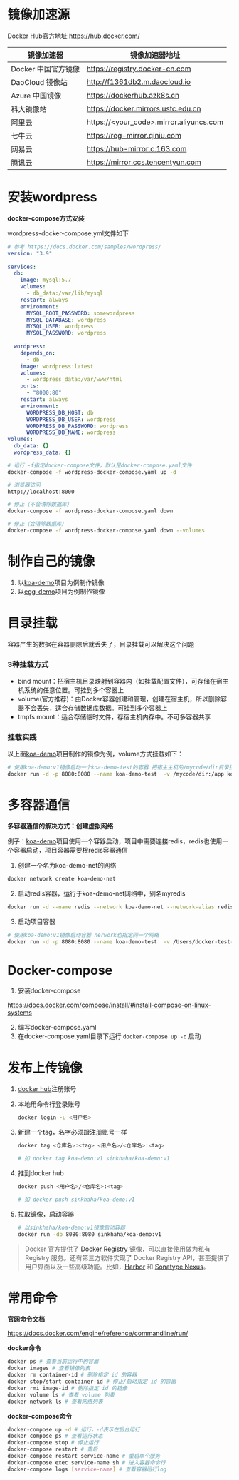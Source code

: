 # 镜像加速源

Docker Hub官方地址 https://hub.docker.com/



| 镜像加速器          | 镜像加速器地址                          |
| ------------------- | --------------------------------------- |
| Docker 中国官方镜像 | https://registry.docker-cn.com          |
| DaoCloud 镜像站     | http://f1361db2.m.daocloud.io           |
| Azure 中国镜像      | https://dockerhub.azk8s.cn              |
| 科大镜像站          | https://docker.mirrors.ustc.edu.cn      |
| 阿里云              | https://<your_code>.mirror.aliyuncs.com |
| 七牛云              | https://reg-mirror.qiniu.com            |
| 网易云              | https://hub-mirror.c.163.com            |
| 腾讯云              | https://mirror.ccs.tencentyun.com       |



# 安装wordpress

**docker-compose方式安装**

wordpress-docker-compose.yml文件如下

```yaml
# 参考 https://docs.docker.com/samples/wordpress/
version: "3.9"
    
services:
  db:
    image: mysql:5.7
    volumes:
      - db_data:/var/lib/mysql
    restart: always
    environment:
      MYSQL_ROOT_PASSWORD: somewordpress
      MYSQL_DATABASE: wordpress
      MYSQL_USER: wordpress
      MYSQL_PASSWORD: wordpress
    
  wordpress:
    depends_on:
      - db
    image: wordpress:latest
    volumes:
      - wordpress_data:/var/www/html
    ports:
      - "8000:80"
    restart: always
    environment:
      WORDPRESS_DB_HOST: db
      WORDPRESS_DB_USER: wordpress
      WORDPRESS_DB_PASSWORD: wordpress
      WORDPRESS_DB_NAME: wordpress
volumes:
  db_data: {}
  wordpress_data: {}
```

```bash
# 运行 -f指定docker-compose文件，默认是docker-compose.yaml文件
docker-compose -f wordpress-docker-compose.yaml up -d

# 浏览器访问
http://localhost:8000

# 停止（不会清除数据库）
docker-compose -f wordpress-docker-compose.yaml down

# 停止（会清除数据库）
docker-compose -f wordpress-docker-compose.yaml down --volumes
```



# 制作自己的镜像

1. 以[koa-demo]( https://github.com/sinkhaha/container-note/tree/main/docker/koa-demo)项目为例制作镜像
2. 以[egg-demo](https://github.com/sinkhaha/container-note/tree/main/docker/egg-demo)项目为例制作镜像



# 目录挂载

容器产生的数据在容器删除后就丢失了，目录挂载可以解决这个问题



### 3种挂载方式

- bind mount：把宿主机目录映射到容器内（如挂载配置文件），可存储在宿主机系统的任意位置。可挂到多个容器上
- volume(官方推荐)：由Docker容器创建和管理，创建在宿主机，所以删除容器不会丢失，适合存储数据库数据。可挂到多个容器上
- tmpfs mount：适合存储临时文件，存宿主机内存中。不可多容器共享



### 挂载实践

以上面[koa-demo](https://github.com/sinkhaha/container-note/tree/main/docker/koa-demo)项目制作的镜像为例，volume方式挂载如下：

```bash
# 使用koa-demo:v1镜像启动一个koa-demo-test的容器 把宿主主机的/mycode/dir目录挂载到容器的/app目录下
docker run -d -p 8080:8080 --name koa-demo-test  -v /mycode/dir:/app koa-demo:v1
```



# 多容器通信

**多容器通信的解决方式：创建虚拟网络**



例子：[koa-demo](https://github.com/sinkhaha/container-note/tree/main/docker/koa-demo)项目使用一个容器启动，项目中需要连接redis，redis也使用一个容器启动，项目容器需要根redis容器通信

1. 创建一个名为koa-demo-net的网络

```bash
docker network create koa-demo-net
```

2.  启动redis容器，运行于koa-demo-net网络中，别名myredis

```bash
docker run -d --name redis --network koa-demo-net --network-alias redis redis:latest
```

3. 启动项目容器

```bash
# 使用koa-demo:v1镜像启动容器 nerwork也指定同一个网络
docker run -d -p 8080:8080 --name koa-demo-test  -v /Users/docker-test-volume-dir:/app/log --network koa-demo-net koa-demo:v1
```



# Docker-compose

1. 安装docker-compose

https://docs.docker.com/compose/install/#install-compose-on-linux-systems

2. 编写docker-compose.yaml
3. 在docker-compose.yaml目录下运行 `docker-compose up -d` 启动



# 发布上传镜像

1. [docker hub](https://hub.docker.com/ )注册账号 

2. 本地用命令行登录账号

   ```bash
   docker login -u <用户名>
   ```

3. 新建一个tag，名字必须跟注册账号一样

   ```bash
   docker tag <仓库名>:<tag> <用户名>/<仓库名>:<tag>
   
   # 如 docker tag koa-demo:v1 sinkhaha/koa-demo:v1
   ```

4. 推到docker hub

   ```bash
   docker push <用户名>/<仓库名>:<tag>
   
   # 如 docker push sinkhaha/koa-demo:v1
   ```

5. 拉取镜像，启动容器

   ```bash
   # 以sinkhaha/koa-demo:v1镜像启动容器
   docker run -dp 8080:8080 sinkhaha/koa-demo:v1
   ```


> Docker 官方提供了 [Docker Registry](https://hub.docker.com/_/registry/) 镜像，可以直接使用做为私有 Registry 服务。还有第三方软件实现了 Docker Registry API，甚至提供了用户界面以及一些高级功能。比如，[Harbor](https://github.com/goharbor/harbor) 和 [Sonatype Nexus]()。



# 常用命令

**官网命令文档**

https://docs.docker.com/engine/reference/commandline/run/



**docker命令**

```bash
docker ps # 查看当前运行中的容器
docker images # 查看镜像列表
docker rm container-id # 删除指定 id 的容器
docker stop/start container-id # 停止/启动指定 id 的容器
docker rmi image-id # 删除指定 id 的镜像
docker volume ls # 查看 volume 列表
docker network ls # 查看网络列表
```



**docker-compose命令**

```bash
docker-compose up -d # 运行，-d表示在后台运行
docker-compose ps # 查看运行状态
docker-compose stop # 停止运行
docker-compose restart # 重启
docker-compose restart service-name # 重启单个服务
docker-compose exec service-name sh # 进入容器命令行
docker-compose logs [service-name] # 查看容器运行log
```

